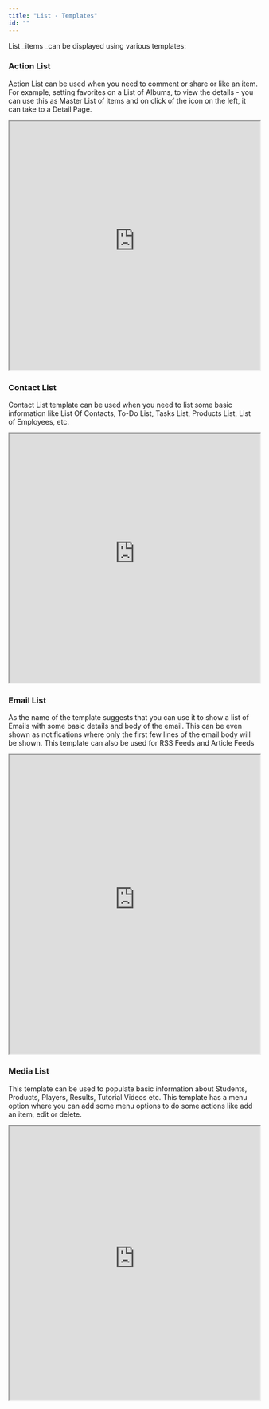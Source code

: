 ```yaml
---
title: "List - Templates"
id: ""
---
```


List _items _can be displayed using various templates:

### Action List

Action List can be used when you need to comment or share or like an item. For example, setting favorites on a List of Albums, to view the details - you can use this as Master List of items and on click of the icon on the left, it can take to a Detail Page. 

<iframe width="100%" height="500" style="background-color: snow;" allowtransparency="true" src="https://apps.wavemakeronline.com/documentation_snippets/#/LiveList">Example of Action List</iframe>

### Contact List

Contact List template can be used when you need to list some basic information like List Of Contacts, To-Do List, Tasks List, Products List, List of Employees, etc. 

<iframe width="100%" height="500" style="background-color: snow;" allowtransparency="true" src="https://apps.wavemakeronline.com/documentation_snippets/#/ContactList">Example of Contact List</iframe>

### Email List

As the name of the template suggests that you can use it to show a list of Emails with some basic details and body of the email. This can be even shown as notifications where only the first few lines of the email body will be shown. This template can also be used for RSS Feeds and Article Feeds 

<iframe width="100%" height="600" style="background-color: snow;" allowtransparency="true" src="https://apps.wavemakeronline.com/documentation_snippets/#/EmailList">Example of Email List</iframe>

### Media List

This template can be used to populate basic information about Students, Products, Players, Results, Tutorial Videos etc. This template has a menu option where you can add some menu options to do some actions like add an item, edit or delete. 

<iframe width="100%" height="550" style="background-color: snow;" allowtransparency="true" src="https://apps.wavemakeronline.com/documentation_snippets/#/MediaList">Example of Media List</iframe>

